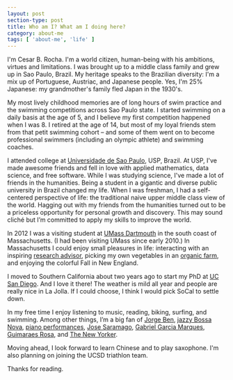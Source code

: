 ```yaml
---
layout: post
section-type: post
title: Who am I? What am I doing here?
category: about-me
tags: [ 'about-me', 'life' ]
---
```


I'm Cesar B. Rocha. I'm a world citizen, human-being with his 
ambitions, virtues and limitations.  I was brought up to a middle class family and
grew up in Sao Paulo, Brazil. My heritage speaks to the Brazilian diversity: I'm a 
mix up of Portuguese, Austriac, and Japanese people. Yes, I'm 25% Japanese: my 
grandmother's family fled Japan in the 1930's.

My most lively childhood memories are of long hours of swim practice and the
swimming competitions across Sao Paulo state. I started swimming on a daily basis at the age of 5, and
I believe my first competition happened when I was 8. I retired at the age of 14, but most
 of my loyal friends stem from that petit swimming cohort – and some of them went on to become
 professional swimmers (including an olympic athlete) and swimming coaches.

I attended college at [Universidade de Sao Paulo](https://en.wikipedia.org/wiki/University_of_São_Paulo),
 USP, Brazil. At USP, I've made awesome friends and fell in love with applied mathematics, data science, and free software. 
 While I was studying science, I've made a lot of friends in the humanities.  Being a student in a gigantic and diverse public university in Brazil changed my life. When I was freshman, I had a 
  self-centered perspective of life: the
  traditional naive upper middle class view of the world. Hagging out with my friends from the humanities turned
  out to be a priceless opportunity for personal growth and discovery.
  This may sound cliché but I’m committed to apply my skills to improve the world.

 In 2012 I was a visiting student at [UMass Dartmouth](http://www.umassd.edu) 
 in the south coast of Massachusetts. (I had been visiting
 UMass since early 2010.) In Massachusetts I could enjoy small pleasures in life:
  interacting with an inspiring [research advisor](http://www.umassd.edu/engineering/mne/people/facultyandstaff/amittandon/),
  picking my own vegetables in an [organic farm](http://www.farmfresh.org/food/csa.php?zip=02790), and enjoying the colorful Fall in New England. 

I moved to Southern California about two years ago to start my PhD at 
[UC San Diego](https://ucsd.edu). And I love it there! The weather is mild
all year and people are really nice in La Jolla. If I could choose, I think I would
pick SoCal to settle down.

In my free time I enjoy listening to music, reading, biking, surfing, and swimming. Among other things, 
I’m a big fan of 
[Jorge Ben](https://www.youtube.com/watch?v=IPENGb-FG5E), [jazzy Bossa Nova](https://www.youtube.com/watch?v=hmOD7ayA1y8), [piano performances](https://www.youtube.com/watch?v=zucBfXpCA6s), [Jose Saramago](https://en.wikipedia.org/wiki/José_Saramago), [Gabriel Garcia Marques](https://en.wikipedia.org/wiki/Gabriel_Garc%C3%ADa_Márquez), [Guimaraes Rosa](https://en.wikipedia.org/wiki/João_Guimarães_Rosa), and [The New Yorker](http://www.newyorker.com).

Moving ahead, I look forward to learn Chinese and to play saxophone. I'm also planning on joining the UCSD triathlon team.

Thanks for reading.




